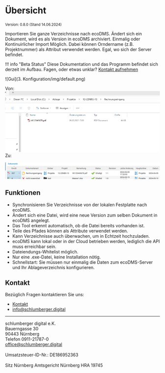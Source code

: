 #  Übersicht

<small>Version: 0.8.0 (Stand 14.06.2024)</small>

Importieren Sie ganze Verzeichnisse nach ecoDMS. Ändert sich ein Dokument, wird es als Version in ecoDMS archiviert. Einmalig oder Kontinuirlicher Import Möglich. Dabei können Orndername (z.B. Projektnummer) als Attribut verwendet werden.
Egal, wo sich der Server befindet.

!!! info "Beta Status"
    Diese Dokumentation und das Programm befindet sich derzeit im Aufbau. Fagen, oder etwas unklar? [Kontakt aufnehmen](mailto:info@schlumberger.digital)




![Gui](3. Konfiguration/img/default.png)

Von: 
![Dokument im Ordner](<3. Konfiguration/img/File_in_Folder.png>)
Zu:

![Dokument in ecoDMS](<3. Konfiguration/img/File_to_ecoDMS_doc.png>)


## Funktionen

- Synchronisieren Sie Verzeichnisse von der lokalen Festplatte nach ecoDMS.
- Ändert sich eine Datei, wird eine neue Version zum selben Dokument in ecoDMS angelegt.
- Das Tool erkennt automatisch, ob die Datei bereits vorhanden ist.
- Teile des Pfades können als Attribute verwendet werden.
- Kann  Verzeichnisse auch überwachen, um in Echtzeit hochzuladen.
- ecoDMS kann lokal oder in der Cloud betrieben werden, lediglich die API muss erreichbar sein.
- Dateiendungs-Whitelist möglich.
- Nur eine .exe-Datei, keine Installation nötig.
- Schnellstart: Sie müssen nur einmalig die Daten zum ecoDMS-Server und Ihr Ablageverzeichnis konfigurieren.

## Kontakt

Bezüglich Fragen kontaktieren Sie uns:

- [Kontakt](https://www.schlumberger.digital/#Kontaktformular_Startseite)
- [info@schlumberger.digital](mailto:info@schlumberger.digital)


-----------------
schlumberger digital e.K. <br>
Bauerngasse 30 <br>
90443 Nürnberg <br>
Telefon 0911-21787-0 <br>
office@schlumberger.digital <br>
 <br>
Umsatzsteuer-ID-Nr.: DE186952363 <br>
 <br>
Sitz Nürnberg    Amtsgericht Nürnberg    HRA 19745
